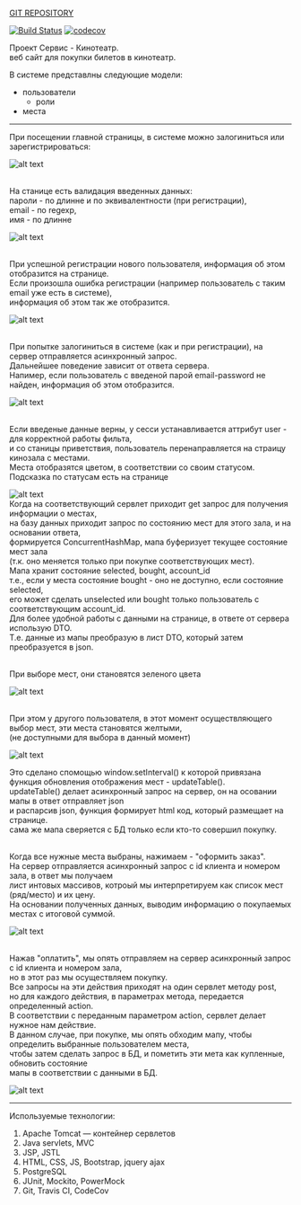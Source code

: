 [GIT REPOSITORY](https://github.com/i3acsi/job4j_cinema.git)

[![Build Status](https://travis-ci.org/i3acsi/job4j_cinema.svg?branch=master)](https://travis-ci.org/i3acsi/job4j_cinema)
[![codecov](https://codecov.io/gh/i3acsi/job4j_dreamjob/branch/master/graph/badge.svg?token=9RQSL2GZ16)](https://codecov.io/gh/i3acsi/job4j_dreamjob)

Проект  Сервис - Кинотеатр.
<br>
веб сайт для покупки билетов в кинотеатр.

В системе представлны следующие модели:
 
 + пользователи
    + роли
 + места
- - -

<div>
При посещении главной страницы, в системе можно залогиниться или зарегистрироваться: 
<br>

![alt text](img/greetingPage.png "")
</div>
 
 <div>
<br>
 На станице есть валидация введенных данных:
 <br>
 пароли - по длинне и по эквивалентности (при регистрации),
 <br>
 email - по regexp,
 <br>
 имя - по длинне
 <br>
 
 ![alt text](img/inputValidation.png "")
 </div>
 
 <div>
<br>
 При успешной регистрации нового пользователя, информация об этом отобразится на странице.
 <br>
 Если произошла ошибка регистрации (например пользователь с таким email уже есть в системе),
 <br>
 информация об этом так же отобразится.
 <br>
    
  ![alt text](img/regOk.png "")
  </div>
  
  <div>
<br>
  При попытке залогиниться в системе (как и при регистрации), на сервер отправляется асинхронный запрос.
  <br>
  Дальнейшее поведение зависит от ответа сервера.
  <br>
  Напимер, если пользователь с введеной парой email-password не найден, информация об этом отобразится.
  <br>
      
  ![alt text](img/loginFail.png "")
  </div>
  
  <div>
  <br>
  Если введеные данные верны, у сесси устанавливается аттрибут user - для корректной работы фильта,
  <br>
  и со станицы приветствия, пользователь перенаправляется на страицу кинозала с местами.
  <br>
  Места отобразятся цветом, в соответствии со своим статусом.
  <br>
  Подсказка по статусам есть на странице
  <br>
      
 ![alt text](img/hallFirst.png "")
 <br>
 Когда на соответствующий сервлет приходит get запрос для получения информации о местах,
 <br>
 на базу данных приходит запрос по состоянию мест для этого зала, и на основании ответа,
 <br>
 формируется ConcurrentHashMap, мапа буферизует текущее состояние мест зала 
 <br>
 (т.к. оно меняется только при покупке соответствующих мест).
 <br>
 Мапа хранит состояние selected, bought, account_id
 <br>
 т.е., если у места состояние bought - оно не доступно, если состояние selected,
 <br>
 его может сделать unselected или bought только пользователь с соответствующим account_id.
 <br> 
 Для более удобной работы с данными на странице, в ответе от сервера использую DTO.
 <br> 
 Т.е. данные из мапы преобразую в лист DTO, который затем преобразуется в json.
 <br> 

 </div>
  
 <div>
 <br>
 При выборе мест, они становятся зеленого цвета
  
 ![alt text](img/hallSelect.png "")

 <br>
 При этом у другого пользователя, в этот момент осуществляющего выбор мест, эти места становятся желтыми, 
 <br>
(не доступными для выбора в данный момент)
  
 ![alt text](img/hallSelectAnotherUser.png "")

 Это сделано спомощью window.setInterval() к которой привязана функция обновления отображения мест - updateTable(). 
 <br>
 updateTable() делает асинхронный запрос на сервер, он на осовании мапы в ответ отправляет json
 <br>
 и распарсив json, функция формирует html код, который размещает на странице.
 <br>
 сама же мапа сверяется с БД только если кто-то совершил покупку.
 <br>
 </div>

<div>
<br>
 Когда все нужные места выбраны, нажимаем - "оформить заказ".
 <br>
 На сервер отправляется асинхронный запрос с id клиента и номером зала, в ответ мы получаем
 <br>
 лист интовых массивов, котроый мы интерпретируем как список мест (ряд/место) и их цену.
 <br>
 На основании полученных данных, выводим информацию о покупаемых местах с итоговой суммой.
 <br>
 
    
 ![alt text](img/order.png "")
 </div>
 
 <div>
  <br>
  Нажав "оплатить", мы опять отправляем на сервер асинхронный запрос с id клиента и номером зала,
  <br>
  но в этот раз мы осуществляем покупку.
  <br>
  Все запросы на эти действия приходят на один сервлет методу post,
  <br>
  но для каждого действия, в параметрах метода, передается определенный action.
  <br>
  В соответствии с переданным параметром action, сервлет делает нужное нам действие.
  <br>
  В данном случае, при покупке, мы опять обходим мапу, чтобы определить выбранные пользователем места,
  <br>
  чтобы затем сделать запрос в БД, и пометить эти мета как купленные, обновить состояние
  <br>
  мапы в соответствии с данными в БД.
  <br>
     
  ![alt text](img/boughtOk.png "")
  </div>
 
 ---
  Используемые технологии:
 1. Apache Tomcat — контейнер сервлетов
 2. Java servlets, MVC
 3. JSP, JSTL
 4. HTML, CSS, JS, Bootstrap, jquery ajax
 5. PostgreSQL 
 6. JUnit, Mockito, PowerMock
 7. Git, Travis CI, CodeCov